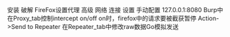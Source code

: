 安装 破解 
FireFox设置代理
高级 网络 连接 设置 手动配置 127.0.0.1:8080
Burp中在Proxy_tab控制intercept on/off
on时，firefox中的请求要被截获暂停
Action->Send to Repeater
在Repeater_tab中修改raw数据Go模拟发送
